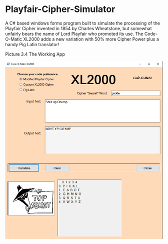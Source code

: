 # Playfair-Cipher-Simulator

A C# based windows forms program built to simulate the processing of the Playfair Cipher invented in 1854 by Charles Wheatstone, but somewhat unfairly bears the name of Lord Playfair who promoted its use. The Code-O-Matic XL2000 adds a new variation with 50% more Cipher Power plus a handy Pig Latin translator! 

Picture 3.4  The Working App

![Search Screen](https://github.com/Hunter71a/Playfair-Cipher-Simulator/blob/master/PlayfairCipher/Resources/picture-of-app.PNG)
